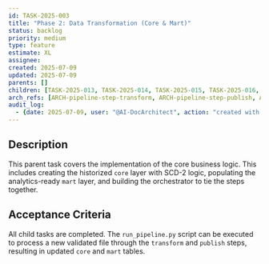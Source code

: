 ```yaml
---
id: TASK-2025-003
title: "Phase 2: Data Transformation (Core & Mart)"
status: backlog
priority: medium
type: feature
estimate: XL
assignee: 
created: 2025-07-09
updated: 2025-07-09
parents: []
children: [TASK-2025-013, TASK-2025-014, TASK-2025-015, TASK-2025-016, TASK-2025-017]
arch_refs: [ARCH-pipeline-step-transform, ARCH-pipeline-step-publish, ARCH-transform-rules, ARCH-database-schemas, ARCH-pipeline-orchestration]
audit_log:
  - {date: 2025-07-09, user: "@AI-DocArchitect", action: "created with status backlog"}
---
```

## Description
This parent task covers the implementation of the core business logic. This includes creating the historized `core` layer with SCD-2 logic, populating the analytics-ready `mart` layer, and building the orchestrator to tie the steps together.

## Acceptance Criteria
All child tasks are completed. The `run_pipeline.py` script can be executed to process a new validated file through the `transform` and `publish` steps, resulting in updated `core` and `mart` tables. 